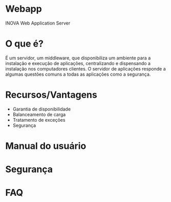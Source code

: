# Webapp
INOVA Web Application Server

# O que é?

É um servidor, um middleware, que disponibiliza um ambiente para a instalação e execução de aplicações, centralizando e dispensando a instalação nos computadores clientes.
O servidor de aplicações responde a algumas questões comuns a todas as aplicações como a segurança.

# Recursos/Vantagens


* Garantia de disponibilidade
* Balanceamento de carga
* Tratamento de exceções
* Segurança

# Manual do usuário
# Segurança
# FAQ

